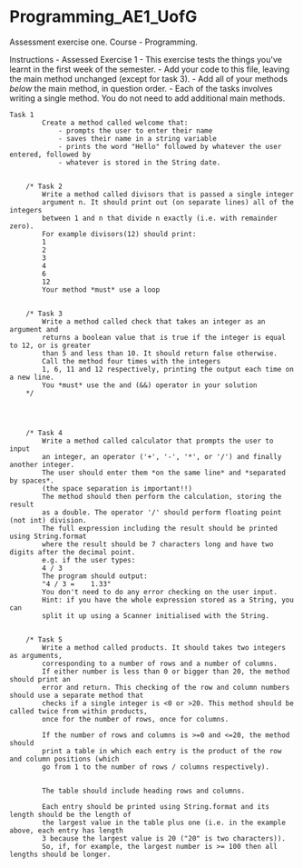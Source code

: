 # Programming_AE1_UofG

Assessment exercise one. Course - Programming.

 Instructions - Assessed Exercise 1
    - This exercise tests the things you've learnt in the first week of the semester.
    - Add your code to this file, leaving the main method unchanged (except for task 3).
    - Add all of your methods *below* the main method, in question order.
    - Each of the tasks involves writing a single method. You do not need to add additional main methods.
    
    
    Task 1 
            Create a method called welcome that:
                - prompts the user to enter their name
                - saves their name in a string variable
                - prints the word "Hello" followed by whatever the user entered, followed by
                - whatever is stored in the String date.
       

        /* Task 2 
            Write a method called divisors that is passed a single integer
            argument n. It should print out (on separate lines) all of the integers
            between 1 and n that divide n exactly (i.e. with remainder zero).
            For example divisors(12) should print:
            1
            2
            3
            4
            6
            12
            Your method *must* use a loop
        

        /* Task 3 
            Write a method called check that takes an integer as an argument and 
            returns a boolean value that is true if the integer is equal to 12, or is greater
            than 5 and less than 10. It should return false otherwise.
            Call the method four times with the integers
            1, 6, 11 and 12 respectively, printing the output each time on a new line. 
            You *must* use the and (&&) operator in your solution
        */
        
        

        
        /* Task 4 
            Write a method called calculator that prompts the user to input 
            an integer, an operator ('+', '-', '*', or '/') and finally another integer.
            The user should enter them *on the same line* and *separated by spaces*.
            (the space separation is important!!)
            The method should then perform the calculation, storing the result
            as a double. The operator '/' should perform floating point (not int) division.
            The full expression including the result should be printed using String.format
            where the result should be 7 characters long and have two digits after the decimal point.
            e.g. if the user types:
            4 / 3
            The program should output:
            "4 / 3 =    1.33"
            You don't need to do any error checking on the user input.
            Hint: if you have the whole expression stored as a String, you can
            split it up using a Scanner initialised with the String.
     

        /* Task 5 
            Write a method called products. It should takes two integers as arguments, 
            corresponding to a number of rows and a number of columns.
            If either number is less than 0 or bigger than 20, the method should print an 
            error and return. This checking of the row and column numbers should use a separate method that
            checks if a single integer is <0 or >20. This method should be called twice from within products,
            once for the number of rows, once for columns.

            If the number of rows and columns is >=0 and <=20, the method should 
            print a table in which each entry is the product of the row and column positions (which
            go from 1 to the number of rows / columns respectively).


            The table should include heading rows and columns.

            Each entry should be printed using String.format and its length should be the length of
            the largest value in the table plus one (i.e. in the example above, each entry has length
            3 because the largest value is 20 ("20" is two characters)).
            So, if, for example, the largest number is >= 100 then all lengths should be longer.
          
